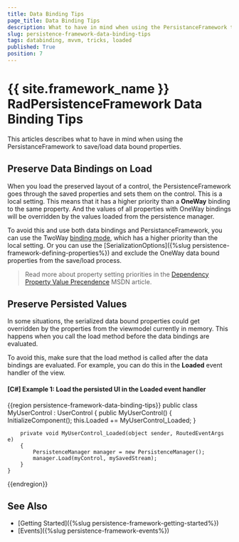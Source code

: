 ```yaml
---
title: Data Binding Tips
page_title: Data Binding Tips
description: What to have in mind when using the PersistanceFramework to save/load data bound properties.
slug: persistence-framework-data-binding-tips
tags: databinding, mvvm, tricks, loaded
published: True
position: 7
---
```


# {{ site.framework_name }} RadPersistenceFramework Data Binding Tips

This articles describes what to have in mind when using the PersistanceFramework to save/load data bound properties.

## Preserve Data Bindings on Load

When you load the preserved layout of a control, the PersistenceFramework goes through the saved properties and sets them on the control. This is a local setting. This means that it has a higher priority than a **OneWay** binding to the same property. And the values of all properties with OneWay bindings will be overridden by the values loaded from the persistence manager.

To avoid this and use both data bindings and PersistanceFramework, you can use the TwoWay [binding mode](https://docs.microsoft.com/en-us/dotnet/api/system.windows.data.binding.mode?view=netframework-4.8), which has a higher priority than the local setting. Or you can use the [SerializationOptions]({%slug persistence-framework-defining-properties%}) and exclude the OneWay data bound properties from the save/load process.

> Read more about property setting priorities in the [Dependency Property Value Precendence](https://docs.microsoft.com/en-us/dotnet/framework/wpf/advanced/dependency-property-value-precedence) MSDN article.

## Preserve Persisted Values

In some situations, the serialized data bound properties could get overridden by the properties from the viewmodel currently in memory. This happens when you call the load method before the data bindings are evaluated.

To avoid this, make sure that the load method is called after the data bindings are evaluated. For example, you can do this in the **Loaded** event handler of the view.

#### __[C#] Example 1: Load the persisted UI in the Loaded event handler__
{{region persistence-framework-data-binding-tips}}
	public class MyUserControl : UserControl
	{
		public MyUserControl()
		{
			InitializeComponent();
			this.Loaded += MyUserControl_Loaded;
		}

		private void MyUserControl_Loaded(object sender, RoutedEventArgs e)
		{
			PersistenceManager manager = new PersistenceManager();
			manager.Load(myControl, mySavedStream);
		}
	}
{{endregion}}

## See Also
* [Getting Started]({%slug persistence-framework-getting-started%})
* [Events]({%slug persistence-framework-events%})
